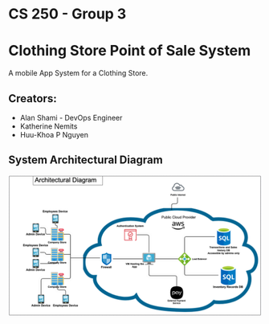 # CS 250 - Group 3

# Clothing Store Point of Sale System
A mobile App System for a Clothing Store.
## Creators:
  - Alan Shami - DevOps Engineer
  - Katherine Nemits
  - Huu-Khoa P Nguyen
## System Architectural Diagram
![](https://github.com/katherine-nemits/CS250Group3/blob/main/CS250%20-%20Architectural%20Diagram.png?raw=true)

